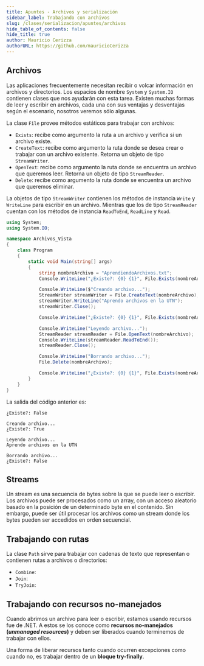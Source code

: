 ```yaml
---
title: Apuntes - Archivos y serialización
sidebar_label: Trabajando con archivos
slug: /clases/serializacion/apuntes/archivos
hide_table_of_contents: false
hide_title: true
author: Mauricio Cerizza
authorURL: https://github.com/mauricioCerizza
---
```

## Archivos
Las aplicaciones frecuentemente necesitan recibir o volcar información en archivos y directorios. Los espacios de nombre `System` y `System.IO` contienen clases que nos ayudarán con esta tarea. Existen muchas formas de leer y escribir en archivos, cada una con sus ventajas y desventajas según el escenario, nosotros veremos sólo algunas.

La clase `File` provee métodos estáticos para trabajar con archivos:
* `Exists`: recibe como argumento la ruta a un archivo y verifica si un archivo existe. 
* `CreateText`: recibe como argumento la ruta donde se desea crear o trabajar con un archivo existente. Retorna un objeto de tipo `StreamWriter`.
* `OpenText`: recibe como argumento la ruta donde se encuentra un archivo que queremos leer. Retorna un objeto de tipo `StreamReader`.
* `Delete`: recibe como argumento la ruta donde se encuentra un archivo que queremos eliminar.

La objetos de tipo `StreamWriter` contienen los métodos de instancia `Write` y `WriteLine` para escribir en un archivo. Mientras que los de tipo `StreamReader` cuentan con los métodos de instancia `ReadToEnd`, `ReadLine` y `Read`.



```csharp
using System;
using System.IO;

namespace Archivos_Vista
{
    class Program
    {
        static void Main(string[] args)
        { 
            string nombreArchivo = "AprendiendoArchivos.txt";
            Console.WriteLine("¿Existe?: {0} {1}", File.Exists(nombreArchivo), Environment.NewLine);

            Console.WriteLine($"Creando archivo...");
            StreamWriter streamWriter = File.CreateText(nombreArchivo);
            streamWriter.WriteLine("Aprendo archivos en la UTN");
            streamWriter.Close();

            Console.WriteLine("¿Existe?: {0} {1}", File.Exists(nombreArchivo), Environment.NewLine);

            Console.WriteLine("Leyendo archivo...");
            StreamReader streamReader = File.OpenText(nombreArchivo);
            Console.WriteLine(streamReader.ReadToEnd());
            streamReader.Close();

            Console.WriteLine("Borrando archivo...");
            File.Delete(nombreArchivo);

            Console.WriteLine("¿Existe?: {0} {1}", File.Exists(nombreArchivo), Environment.NewLine);
        }
    }
}
```

La salida del código anterior es:

```
¿Existe?: False 

Creando archivo...
¿Existe?: True 

Leyendo archivo...
Aprendo archivos en la UTN

Borrando archivo...
¿Existe?: False 
```

## Streams
Un stream es una secuencia de bytes sobre la que se puede leer o escribir. Los archivos puede ser procesados como un array, con un acceso aleatorio basado en la posición de un determinado byte en el contenido. Sin embargo, puede ser útil procesar los archivos como un stream donde los bytes pueden ser accedidos en orden secuencial. 

## Trabajando con rutas
La clase `Path` sirve para trabajar con cadenas de texto que representan o contienen rutas a archivos o directorios:
* `Combine`: 
* `Join`: 
* `TryJoin`: 

## Trabajando con recursos no-manejados
Cuando abrimos un archivo para leer o escribir, estamos usando recursos fue de .NET. A estos se los conoce como **recursos no-manejados (*unmanaged resources*)** y deben ser liberados cuando terminemos de trabajar con ellos. 

Una forma de liberar recursos tanto cuando ocurren excepciones como cuando no, es trabajar dentro de un **bloque try-finally**. 

